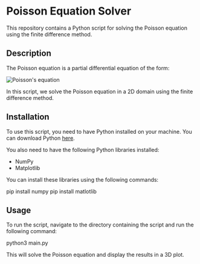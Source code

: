 # Poisson Equation Solver

This repository contains a Python script for solving the Poisson equation using the finite difference method.

## Description

The Poisson equation is a partial differential equation of the form:

![Poisson's equation](https://latex.codecogs.com/svg.latex?\nabla^2u=f)

In this script, we solve the Poisson equation in a 2D domain using the finite difference method.

## Installation

To use this script, you need to have Python installed on your machine. You can download Python [here](https://www.python.org/downloads/).

You also need to have the following Python libraries installed:

- NumPy
- Matplotlib

You can install these libraries using the following commands:

pip install numpy
pip install matlotlib


## Usage

To run the script, navigate to the directory containing the script and run the following command:

python3 main.py


This will solve the Poisson equation and display the results in a 3D plot.


